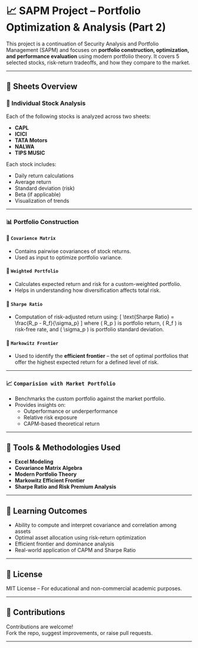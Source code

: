 # 📈 SAPM Project – Portfolio Optimization & Analysis (Part 2)

This project is a continuation of Security Analysis and Portfolio Management (SAPM) and focuses on **portfolio construction, optimization, and performance evaluation** using modern portfolio theory. It covers 5 selected stocks, risk-return tradeoffs, and how they compare to the market.

---

## 📁 Sheets Overview

### 🔹 Individual Stock Analysis

Each of the following stocks is analyzed across two sheets:

- **CAPL**
- **ICICI**
- **TATA Motors**
- **NALWA**
- **TIPS MUSIC**

Each stock includes:
- Daily return calculations
- Average return
- Standard deviation (risk)
- Beta (if applicable)
- Visualization of trends

---

### 📊 Portfolio Construction

#### 🔸 `Covarience Matrix`
- Contains pairwise covariances of stock returns.
- Used as input to optimize portfolio variance.

#### 🔸 `Weighted Portfolio`
- Calculates expected return and risk for a custom-weighted portfolio.
- Helps in understanding how diversification affects total risk.

#### 🔸 `Sharpe Ratio`
- Computation of risk-adjusted return using:
  \[
  \text{Sharpe Ratio} = \frac{R_p - R_f}{\sigma_p}
  \]
  where \( R_p \) is portfolio return, \( R_f \) is risk-free rate, and \( \sigma_p \) is portfolio standard deviation.

#### 🔸 `Markowitz Frontier`
- Used to identify the **efficient frontier** – the set of optimal portfolios that offer the highest expected return for a defined level of risk.

---

### 📈 `Comparision with Market Portfolio`

- Benchmarks the custom portfolio against the market portfolio.
- Provides insights on:
  - Outperformance or underperformance
  - Relative risk exposure
  - CAPM-based theoretical return

---

## 🔧 Tools & Methodologies Used

- **Excel Modeling**
- **Covariance Matrix Algebra**
- **Modern Portfolio Theory**
- **Markowitz Efficient Frontier**
- **Sharpe Ratio and Risk Premium Analysis**

---

## 📌 Learning Outcomes

- Ability to compute and interpret covariance and correlation among assets
- Optimal asset allocation using risk-return optimization
- Efficient frontier and dominance analysis
- Real-world application of CAPM and Sharpe Ratio

---

## 📌 License

MIT License – For educational and non-commercial academic purposes.

---

## 🙌 Contributions

Contributions are welcome!  
Fork the repo, suggest improvements, or raise pull requests.

---

